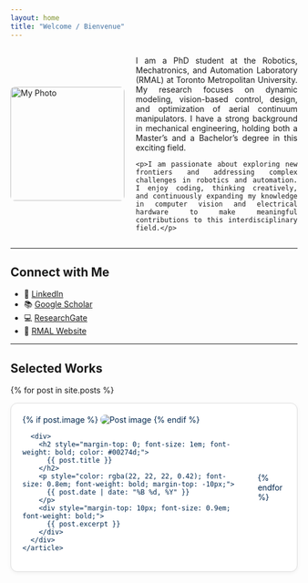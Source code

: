 ```yaml
---
layout: home
title: "Welcome / Bienvenue"
---
```


<style>
  .profile-container {
    display: flex;
    flex-direction: row;
    align-items: center;
    gap: 20px;
    flex-wrap: wrap;
  }

  .profile-image {
    max-width: 100%;
    height: auto;
    border-radius: 8px;
    flex-shrink: 0;
  }

  .profile-text {
    flex: 1;
    min-width: 250px;
    text-align: justify;
  }

  @media (max-width: 768px) {
    .profile-container {
      flex-direction: column;
      align-items: flex-start;
    }

    .profile-image {
      width: 100%;
    }

    .profile-text {
      width: 100%;
    }
  }
</style>

<div class="profile-container">
  <img class="profile-image" src="{{ site.baseurl }}/assets/images/Website.jpg" alt="My Photo" width="200">

  <div class="profile-text">
    <p>I am a PhD student at the Robotics, Mechatronics, and Automation Laboratory (RMAL) at Toronto Metropolitan University. My research focuses on dynamic modeling, vision-based control, design, and optimization of aerial continuum manipulators. I have a strong background in mechanical engineering, holding both a Master’s and a Bachelor’s degree in this exciting field.</p>

    <p>I am passionate about exploring new frontiers and addressing complex challenges in robotics and automation. I enjoy coding, thinking creatively, and continuously expanding my knowledge in computer vision and electrical hardware to make meaningful contributions to this interdisciplinary field.</p>
  </div>
</div>


---
## Connect with Me

- 🔗 [LinkedIn](https://www.linkedin.com/in/niloufar-amiri)
- 📚 [Google Scholar](https://scholar.google.ca/citations?user=kEDzfXMAAAAJ&hl=en)
- 💻 [ResearchGate](https://www.researchgate.net/profile/Niloufar-Amiri-3?ev=hdr_xprf)
- 🤖 [RMAL Website](https://www.torontomu.ca/rmal)

---

## Selected Works

{% for post in site.posts %}
  <a href="{{ post.url | relative_url }}" style="text-decoration: none; color: inherit;">
    <article style="
      display: flex;
      align-items: center;
      gap: 20px;
      padding: 20px;
      border-radius: 12px;
      background-color: #ffffff;
      border: 1px solid #ddd;
      box-shadow: 0 2px 6px rgba(0, 0, 0, 0.05);
      margin-bottom: 30px;
      transition: box-shadow 0.3s ease, border-color 0.3s ease;
      color: #00274d;
    "
    onmouseover="this.style.boxShadow='0 4px 12px rgba(0,0,0,0.1)'; this.style.borderColor='#aaa';"
    onmouseout="this.style.boxShadow='0 2px 6px rgba(0,0,0,0.05)'; this.style.borderColor='#ddd';"
    >
      {% if post.image %}
        <img src="{{ post.image | relative_url }}" alt="Post image" style="max-width: 150px; height: auto; border-radius: 8px;">
      {% endif %}

      <div>
        <h2 style="margin-top: 0; font-size: 1em; font-weight: bold; color: #00274d;">
          {{ post.title }}
        </h2>
        <p style="color: rgba(22, 22, 22, 0.42); font-size: 0.8em; font-weight: bold; margin-top: -10px;">
          {{ post.date | date: "%B %d, %Y" }}
        </p>
        <div style="margin-top: 10px; font-size: 0.9em; font-weight: bold;">
          {{ post.excerpt }}
        </div>
      </div>
    </article>
  </a>
{% endfor %}

